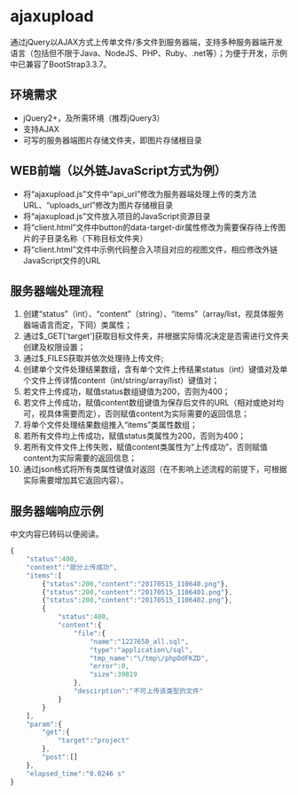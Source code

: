 # ajaxupload

通过jQuery以AJAX方式上传单文件/多文件到服务器端，支持多种服务器端开发语言（包括但不限于Java、NodeJS、PHP、Ruby、.net等）；为便于开发，示例中已兼容了BootStrap3.3.7。

## 环境需求

* jQuery2+，及所需环境（推荐jQuery3）
* 支持AJAX
* 可写的服务器端图片存储文件夹，即图片存储根目录

## WEB前端（以外链JavaScript方式为例）

* 将“ajaxupload.js”文件中“api_url”修改为服务器端处理上传的类方法URL、“uploads_url”修改为图片存储根目录
* 将“ajaxupload.js”文件放入项目的JavaScript资源目录
* 将“client.html”文件中button的data-target-dir属性修改为需要保存待上传图片的子目录名称（下称目标文件夹）
* 将“client.html”文件中示例代码整合入项目对应的视图文件，相应修改外链JavaScript文件的URL

## 服务器端处理流程

1. 创建“status”（int）、“content”（string）、“items”（array/list，视具体服务器端语言而定，下同）类属性；
2. 通过$_GET['target']获取目标文件夹，并根据实际情况决定是否需进行文件夹创建及权限设置；
3. 通过$_FILES获取并依次处理待上传文件;
4. 创建单个文件处理结果数组，含有单个文件上传结果status（int）键值对及单个文件上传详情content（int/string/array/list）键值对；
5. 若文件上传成功，赋值status数组键值为200，否则为400；
6. 若文件上传成功，赋值content数组键值为保存后文件的URL（相对或绝对均可，视具体需要而定），否则赋值content为实际需要的返回信息；
7. 将单个文件处理结果数组推入“items”类属性数组；
8. 若所有文件均上传成功，赋值status类属性为200，否则为400；
9. 若所有文件文件上传失败，赋值content类属性为“上传成功”，否则赋值content为实际需要的返回信息；
10. 通过json格式将所有类属性键值对返回（在不影响上述流程的前提下，可根据实际需要增加其它返回内容）。

## 服务器端响应示例

中文内容已转码以便阅读。

```JavaScript
{
	"status":400,
	"content":"部分上传成功",
	"items":[
		{"status":200,"content":"20170515_110640.png"},
		{"status":200,"content":"20170515_1106401.png"},
		{"status":200,"content":"20170515_1106402.png"},
		{
			"status":400,
			"content":{
				"file":{
					"name":"1227650_all.sql",
					"type":"application\/sql",
					"tmp_name":"\/tmp\/phpOdFKZD",
					"error":0,
					"size":39819
				},
				"descirption":"不可上传该类型的文件"
			}
		}
	],
	"param":{
		"get":{
			"target":"project"
		},
		"post":[]
	},
	"elapsed_time":"0.0246 s"
}
```
